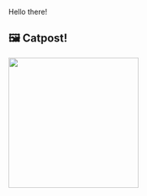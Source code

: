 Hello there!



## 🖼️ Catpost!

<sub>
    <img src="https://cdn2.thecatapi.com/images/cn6.jpg" height="256">
</sub>

